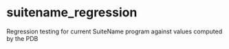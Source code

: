 # suitename_regression
Regression testing for current SuiteName program against values computed by the PDB
